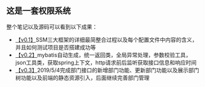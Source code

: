 ## 这是一套权限系统

整个笔记以及源码可以看到以下成果：

- [【v0.1】](https://github.com/sunweiguo/permission/releases/tag/v0.1)SSM三大框架的详细最简整合过程以及每个配置文件中内容的含义，并且如何测试项目是否搭建成功等
- [【v0.2】](https://github.com/sunweiguo/permission/releases/tag/v0.1)mybatis自动生成，统一返回类，全局异常处理，参数校验工具，json工具类，获取spring上下文，http请求前后监听获取接口信息和响应时间
- [【v0.3】](https://github.com/sunweiguo/permission/releases/tag/v0.3)2019/5/4完成部门接口的新增部门功能、更新部门功能以及展示部门树功能以及前端的静态资源引入，后面继续完善部门管理